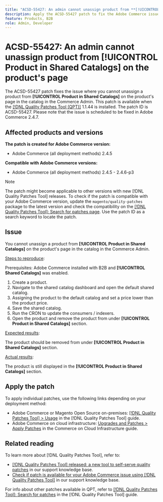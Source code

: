 ```yaml
---
title: "ACSD-55427: An admin cannot unassign product from **[!UICONTROL Product in Shared Catalogs]** on the product's page"
description: Apply the ACSD-55427 patch to fix the Adobe Commerce issue where a product cannot be unassigned from **[!UICONTROL Product in Shared Catalogs]**.
feature: Products, B2B
role: Admin, Developer
---
```

# ACSD-55427: An admin cannot unassign product from **[!UICONTROL Product in Shared Catalogs]** on the product's page

The ACSD-55427 patch fixes the issue where you cannot unassign a product from **[!UICONTROL Product in Shared Catalogs]** on the product's page in the catalog in the Commerce Admin. This patch is available when the [[!DNL Quality Patches Tool (QPT)]](/help/announcements/adobe-commerce-announcements/magento-quality-patches-released-new-tool-to-self-serve-quality-patches.md) 1.1.44 is installed. The patch ID is ACSD-55427. Please note that the issue is scheduled to be fixed in Adobe Commerce 2.4.7.

## Affected products and versions

**The patch is created for Adobe Commerce version:**

* Adobe Commerce (all deployment methods) 2.4.5

**Compatible with Adobe Commerce versions:**

* Adobe Commerce (all deployment methods)
2.4.5 - 2.4.6-p3

>[!NOTE]
>
>The patch might become applicable to other versions with new [!DNL Quality Patches Tool] releases. To check if the patch is compatible with your Adobe Commerce version, update the `magento/quality-patches` package to the latest version and check the compatibility on the [[!DNL Quality Patches Tool]: Search for patches page](https://experienceleague.adobe.com/tools/commerce-quality-patches/index.html). Use the patch ID as a search keyword to locate the patch.

## Issue

You cannot unassign a product from **[!UICONTROL Product in Shared Catalogs]** on the product's page in the catalog in the Commerce Admin.

<u>Steps to reproduce</u>:

Prerequisites: Adobe Commerce installed with B2B and **[!UICONTROL Shared Catalogs]** was enabled.
1. Create a product.
1. Navigate to the shared catalog dashboard and open the default shared catalog.
1. Assigning the product to the default catalog and set a price lower than the product price.
1. Save the shared catalog.
1. Run the CRON to update the consumers / indexers.
1. Open the product and remove the product from under **[!UICONTROL Product in Shared Catalogs]** section.

<u>Expected results</u>:

 The product should be removed from under **[!UICONTROL Product in Shared Catalogs]** section.


<u>Actual results</u>:

The product is still displayed in the **[!UICONTROL Product in Shared Catalogs]** section.

## Apply the patch

To apply individual patches, use the following links depending on your deployment method:

* Adobe Commerce or Magento Open Source on-premises: [[!DNL Quality Patches Tool] > Usage](https://experienceleague.adobe.com/docs/commerce-operations/tools/quality-patches-tool/usage.html) in the [!DNL Quality Patches Tool] guide.
* Adobe Commerce on cloud infrastructure: [Upgrades and Patches > Apply Patches](https://experienceleague.adobe.com/docs/commerce-cloud-service/user-guide/develop/upgrade/apply-patches.html) in the Commerce on Cloud Infrastructure guide.

## Related reading

To learn more about [!DNL Quality Patches Tool], refer to:

* [[!DNL Quality Patches Tool] released: a new tool to self-serve quality patches](/help/announcements/adobe-commerce-announcements/magento-quality-patches-released-new-tool-to-self-serve-quality-patches.md) in our support knowledge base.
* [Check if patch is available for your Adobe Commerce issue using [!DNL Quality Patches Tool]](/help/support-tools/patches-available-in-qpt-tool/check-patch-for-magento-issue-with-magento-quality-patches.md) in our support knowledge base.

For info about other patches available in QPT, refer to [[!DNL Quality Patches Tool]: Search for patches](https://experienceleague.adobe.com/tools/commerce-quality-patches/index.html) in the [!DNL Quality Patches Tool] guide.
